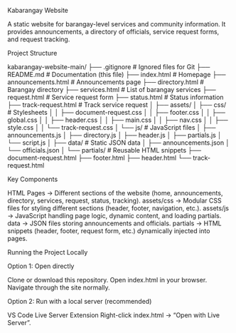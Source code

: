 Kabarangay Website

A static website for barangay-level services and community information. It provides announcements, a directory of officials, service request forms, and request tracking.

Project Structure

kabarangay-website-main/
├── .gitignore              # Ignored files for Git
├── README.md               # Documentation (this file)
├── index.html              # Homepage
├── announcements.html      # Announcements page
├── directory.html          # Barangay directory
├── services.html           # List of barangay services
├── request.html            # Service request form
├── status.html             # Status information
├── track-request.html      # Track service request
│
├── assets/
│   ├── css/                # Stylesheets
│   │   ├── document-request.css
│   │   ├── footer.css
│   │   ├── global.css
│   │   ├── header.css
│   │   ├── main.css
│   │   ├── nav.css
│   │   ├── style.css
│   │   └── track-request.css
│   └── js/                 # JavaScript files
│       ├── announcements.js
│       ├── directory.js
│       ├── header.js
│       ├── partials.js
│       └── script.js
│
├── data/                   # Static JSON data
│   ├── announcements.json
│   └── officials.json
│
└── partials/               # Reusable HTML snippets
    ├── document-request.html
    ├── footer.html
    ├── header.html
    └── track-request.html

Key Components

HTML Pages → Different sections of the website (home, announcements, directory, services, request, status, tracking).
assets/css → Modular CSS files for styling different sections (header, footer, navigation, etc.).
assets/js → JavaScript handling page logic, dynamic content, and loading partials.
data → JSON files storing announcements and officials.
partials → HTML snippets (header, footer, request form, etc.) dynamically injected into pages.


Running the Project Locally

Option 1: Open directly

Clone or download this repository.
Open index.html in your browser.
Navigate through the site normally.


Option 2: Run with a local server (recommended)

VS Code Live Server Extension
Right-click index.html → “Open with Live Server”.
